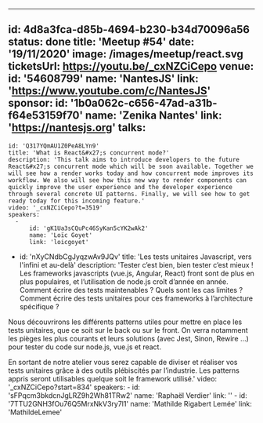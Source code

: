 ---
id: 4d8a3fca-d85b-4694-b230-b34d70096a56
status: done
title: 'Meetup #54'
date: '19/11/2020'
image: /images/meetup/react.svg
ticketsUrl: https://youtu.be/_cxNZCiCepo
venue:
  id: '54608799'
  name: 'NantesJS'
  link: 'https://www.youtube.com/c/NantesJS'
sponsor:
    id: '1b0a062c-c656-47ad-a31b-f64e53159f70'
    name: 'Zenika Nantes'
    link: 'https://nantesjs.org'
talks:
  -
    id: 'Q317YQmAU1Z0PeA8LYn9'
    title: 'What is React&#x27;s concurrent mode?'
    description: 'This talk aims to introduce developers to the future React&#x27;s concurrent mode which will be soon available. Together we will see how a render works today and how concurrent mode improves its workflow. We also will see how this new way to render components can quickly improve the user experience and the developer experience through several concrete UI patterns. Finally, we will see how to get ready today for this incoming feature.'
    video: '_cxNZCiCepo?t=3519'
    speakers:
      -
          id: 'gK1Ua3sCQuPc46SyKan5cYK2wAk2'
          name: 'Loïc Goyet'
          link: 'loicgoyet'
  -
    id: 'nXyCNdbCgJyqzwAv9JQv'
    title: 'Les tests unitaires Javascript, vers l&#x27;infini et au-delà'
    description: 'Tester c’est bien, bien tester c’est mieux ! Les frameworks javascripts (vue.js, Angular, React) front sont de plus en plus populaires, et l’utilisation de node.js croît d’année en année. Comment écrire des tests maintenables ? Quels sont les cas limites ? Comment écrire des tests unitaires pour ces frameworks à l’architecture spécifique ?

Nous découvrirons les différents patterns utiles pour mettre en place les tests unitaires, que ce soit sur le back ou sur le front. On verra notamment les pièges les plus courants et leurs solutions (avec Jest, Sinon, Rewire …) pour tester du code sur node.js, vue.js et react.

En sortant de notre atelier vous serez capable de diviser et réaliser vos tests unitaires grâce à des outils plébiscités par l’industrie. Les patterns appris seront utilisables quelque soit le framework utilisé.'
    video: '_cxNZCiCepo?start=834'
    speakers:
      -
          id: 'sFPqcm3bkdcnJgLRZ9h2Wh81TRw2'
          name: 'Raphaël Verdier'
          link: ''
      -
          id: '7TTU2GNH3fOu76Q5MrxNkV3ry7l1'
          name: 'Mathilde Rigabert Lemée'
          link: 'MathildeLemee'
